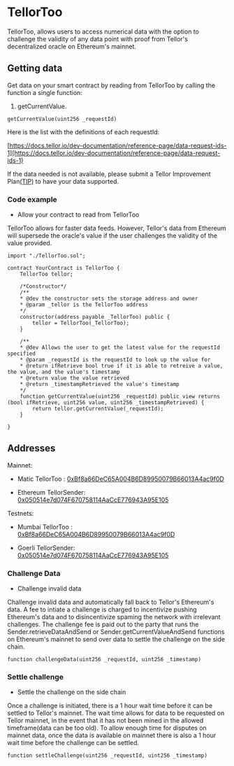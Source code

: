 # TellorToo

TellorToo, allows users to access numerical data with the option to challenge the validity of any data point with proof from Tellor's decentralized oracle on Ethereum's mainnet.

## Getting data
Get data on your smart contract by reading from TellorToo by calling the function a single function:

1. getCurrentValue.

```Solidity
getCurrentValue(uint256 _requestId)
```

Here is the list with the definitions of each requestId:
 
[https://docs.tellor.io/dev-documentation/reference-page/data-request-ids-1](https://docs.tellor.io/dev-documentation/reference-page/data-request-ids-1)


If the data needed is not available, please submit a Tellor Improvement Plan[(TIP)](https://github.com/tellor-io/TIPs) to have your data supported. 


### Code example

* Allow your contract to read from TellorToo

TellorToo allows for faster data feeds. However, Tellor's data from Ethereum will supersede the oracle's value if the user challenges the validity of the value provided. 

```solidity
import "./TellorToo.sol";

contract YourContract is TellorToo {
    TellorToo tellor;

    /*Constructor*/
    /**
    * @dev the constructor sets the storage address and owner
    * @param _tellor is the TellorToo address
    */
    constructor(address payable _TellorToo) public {
        tellor = TellorToo(_TellorToo);
    }
    
    /**
    * @dev Allows the user to get the latest value for the requestId specified
    * @param _requestId is the requestId to look up the value for
    * @return ifRetrieve bool true if it is able to retreive a value, the value, and the value's timestamp
    * @return value the value retrieved
    * @return _timestampRetrieved the value's timestamp
    */
    function getCurrentValue(uint256 _requestId) public view returns (bool ifRetrieve, uint256 value, uint256 _timestampRetrieved) {
        return tellor.getCurrentValue(_requestId);
    }

}
```

## Addresses

Mainnet:
* Matic TellorToo :  [0xBf8a66DeC65A004B6D89950079B66013A4ac9f0D](
https://explorer-mumbai.maticvigil.com/address/0xBf8a66DeC65A004B6D89950079B66013A4ac9f0D/contracts)

* Ethereum TellorSender:  [0x050514e7d074F670758114AaCcE776943A95E105](
https://goerli.etherscan.io/address/0x050514e7d074f670758114aacce776943a95e105#code)

Testnets:
* Mumbai TellorToo :  [0xBf8a66DeC65A004B6D89950079B66013A4ac9f0D](
https://explorer-mumbai.maticvigil.com/address/0xBf8a66DeC65A004B6D89950079B66013A4ac9f0D/contracts)

* Goerli TellorSender:  [0x050514e7d074F670758114AaCcE776943A95E105](
https://goerli.etherscan.io/address/0x050514e7d074f670758114aacce776943a95e105#code)


### Challenge Data

* Challenge invalid data 

Challenge invalid data and automatically fall back to Tellor's Ethereum's data. A fee to intiate a challenge is charged to incentivize pushing Ethereum's data and to disincentivize spaming the network with irrelevant challenges. The challenge fee is paid out to the party that runs the Sender.retrieveDataAndSend or Sender.getCurrentValueAndSend functions on Ethereum's mainnet to send over data to settle the challenge on the side chain. 

```solidity
function challengeData(uint256 _requestId, uint256 _timestamp)
```

### Settle challenge

* Settle the challenge on the side chain

Once a challenge is initiated, there is a 1 hour wait time before it can be settled to Tellor's mainnet. The wait time allows for data to be requested on Tellor mainnet, in the event that it has not been mined in the allowed timeframe(data can be too old). To allow enough time for disputes on mainnet data, once the data is available on mainnet there is also a 1 hour wait time before the challenge can be settled.

```solidity
function settleChallenge(uint256 _requestId, uint256 _timestamp)
```






<!--- 
    Mumbai
[//]: # (ReceiverStorage: [0xDc09952CB01c2da363F53fC8eC958895b6ab86F3](
https://mumbai-explorer.matic.today/address/0xDc09952CB01c2da363F53fC8eC958895b6ab86F3/contracts))

CentralizedOracle: [0xbac0B75F2F5f34bbFC89F3A820cFDf7bEB677F7a](
https://mumbai-explorer.matic.today/address/0xbac0B75F2F5f34bbFC89F3A820cFDf7bEB677F7a/contracts)

UsingTellor: [0x3cF36e31FF602E4368E0E656Cf40378bF8e0A38F](
https://mumbai-explorer.matic.today/address/0x3cF36e31FF602E4368E0E656Cf40378bF8e0A38F/contracts)

Goerli

MockTellor: [0x6DAdBde8Ad5F06334A7871e4da02698430c754FF](
https://goerli.etherscan.io/address/0x6DAdBde8Ad5F06334A7871e4da02698430c754FF#code)

Sender: [0x09c5c2673D74aAf34005da85Ee50cE5Ff6406921](
https://goerli.etherscan.io/address/0x09c5c2673D74aAf34005da85Ee50cE5Ff6406921#code)
-->
